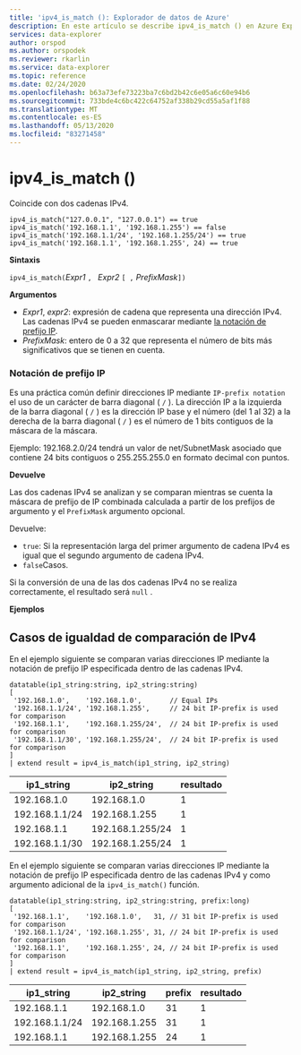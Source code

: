 ```yaml
---
title: 'ipv4_is_match (): Explorador de datos de Azure'
description: En este artículo se describe ipv4_is_match () en Azure Explorador de datos.
services: data-explorer
author: orspod
ms.author: orspodek
ms.reviewer: rkarlin
ms.service: data-explorer
ms.topic: reference
ms.date: 02/24/2020
ms.openlocfilehash: b63a73efe73223ba7c6bd2b42c6e05a6c60e94b6
ms.sourcegitcommit: 733bde4c6bc422c64752af338b29cd55a5af1f88
ms.translationtype: MT
ms.contentlocale: es-ES
ms.lasthandoff: 05/13/2020
ms.locfileid: "83271458"
---
```

# <a name="ipv4_is_match"></a>ipv4_is_match ()

Coincide con dos cadenas IPv4.

```kusto
ipv4_is_match("127.0.0.1", "127.0.0.1") == true
ipv4_is_match('192.168.1.1', '192.168.1.255') == false
ipv4_is_match('192.168.1.1/24', '192.168.1.255/24') == true
ipv4_is_match('192.168.1.1', '192.168.1.255', 24) == true
```

**Sintaxis**

`ipv4_is_match(`*Expr1* `, ` *Expr2* `[ ,` *PrefixMask*`])`

**Argumentos**

* *Expr1*, *expr2*: expresión de cadena que representa una dirección IPv4. Las cadenas IPv4 se pueden enmascarar mediante [la notación de prefijo IP](#ip-prefix-notation).
* *PrefixMask*: entero de 0 a 32 que representa el número de bits más significativos que se tienen en cuenta.

### <a name="ip-prefix-notation"></a>Notación de prefijo IP

Es una práctica común definir direcciones IP mediante `IP-prefix notation` el uso de un carácter de barra diagonal ( `/` ). La dirección IP a la izquierda de la barra diagonal ( `/` ) es la dirección IP base y el número (del 1 al 32) a la derecha de la barra diagonal ( `/` ) es el número de 1 bits contiguos de la máscara de la máscara. 

Ejemplo: 192.168.2.0/24 tendrá un valor de net/SubnetMask asociado que contiene 24 bits contiguos o 255.255.255.0 en formato decimal con puntos.

**Devuelve**

Las dos cadenas IPv4 se analizan y se comparan mientras se cuenta la máscara de prefijo de IP combinada calculada a partir de los prefijos de argumento y el `PrefixMask` argumento opcional.

Devuelve:
* `true`: Si la representación larga del primer argumento de cadena IPv4 es igual que el segundo argumento de cadena IPv4.
*  `false`Casos.

Si la conversión de una de las dos cadenas IPv4 no se realiza correctamente, el resultado será `null` .

**Ejemplos**

## <a name="ipv4-comparison-equality-cases"></a>Casos de igualdad de comparación de IPv4

En el ejemplo siguiente se comparan varias direcciones IP mediante la notación de prefijo IP especificada dentro de las cadenas IPv4.

<!-- csl: https://help.kusto.windows.net/Samples -->
```kusto
datatable(ip1_string:string, ip2_string:string)
[
 '192.168.1.0',    '192.168.1.0',       // Equal IPs
 '192.168.1.1/24', '192.168.1.255',     // 24 bit IP-prefix is used for comparison
 '192.168.1.1',    '192.168.1.255/24',  // 24 bit IP-prefix is used for comparison
 '192.168.1.1/30', '192.168.1.255/24',  // 24 bit IP-prefix is used for comparison
]
| extend result = ipv4_is_match(ip1_string, ip2_string)
```

|ip1_string|ip2_string|resultado|
|---|---|---|
|192.168.1.0|192.168.1.0|1|
|192.168.1.1/24|192.168.1.255|1|
|192.168.1.1|192.168.1.255/24|1|
|192.168.1.1/30|192.168.1.255/24|1|

En el ejemplo siguiente se comparan varias direcciones IP mediante la notación de prefijo IP especificada dentro de las cadenas IPv4 y como argumento adicional de la `ipv4_is_match()` función.

<!-- csl: https://help.kusto.windows.net/Samples -->
```kusto
datatable(ip1_string:string, ip2_string:string, prefix:long)
[
 '192.168.1.1',    '192.168.1.0',   31, // 31 bit IP-prefix is used for comparison
 '192.168.1.1/24', '192.168.1.255', 31, // 24 bit IP-prefix is used for comparison
 '192.168.1.1',    '192.168.1.255', 24, // 24 bit IP-prefix is used for comparison
]
| extend result = ipv4_is_match(ip1_string, ip2_string, prefix)
```

|ip1_string|ip2_string|prefix|resultado|
|---|---|---|---|
|192.168.1.1|192.168.1.0|31|1|
|192.168.1.1/24|192.168.1.255|31|1|
|192.168.1.1|192.168.1.255|24|1|
